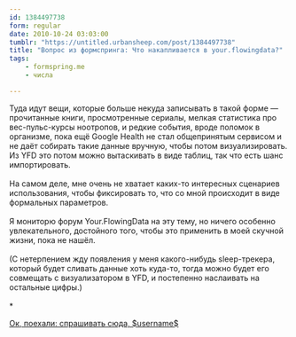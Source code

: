 ```yaml
---
id: 1384497738
form: regular
date: 2010-10-24 03:03:00
tumblr: "https://untitled.urbansheep.com/post/1384497738"
title: "Вопрос из формспринга: Что накапливается в your.flowingdata?"
tags:
    - formspring.me
    - числа

---
```


<p class="formspringmeAnswer">Туда идут вещи, которые больше некуда записывать в такой форме — прочитанные книги, просмотренные сериалы, мелкая статистика про вес-пульс-курсы ноотропов, и редкие события, вроде поломок в организме, пока ещё Google Health не стал общепринятым сервисом и не даёт собирать такие данные вручную, чтобы потом визуализировать. Из YFD это потом можно вытаскивать в виде таблиц, так что есть шанс импортировать.<br/><br/>
На самом деле, мне очень не хватает каких-то интересных сценариев использования, чтобы фиксировать то, что со мной происходит в виде формальных параметров.<br/><br/>
Я мониторю форум Your.FlowingData на эту тему, но ничего особенно увлекательного, достойного того, чтобы это применить в моей скучной жизни, пока не нашёл.<br/><br/>
(С нетерпением жду появления у меня какого-нибудь sleep-трекера, который будет сливать данные хоть куда-то, тогда можно будет его совмещать с визуализатором в YFD, и постепенно наслаивать на остальные цифры.)<br/><br/>
*</p>

<p class="formspringmeFooter">
    <a href="http://formspring.me/urbansheep?utm_medium=social&amp;utm_source=tumblr&amp;utm_campaign=shareanswer">Ок, поехали: спрашивать сюда, $username$</a>
</p>

